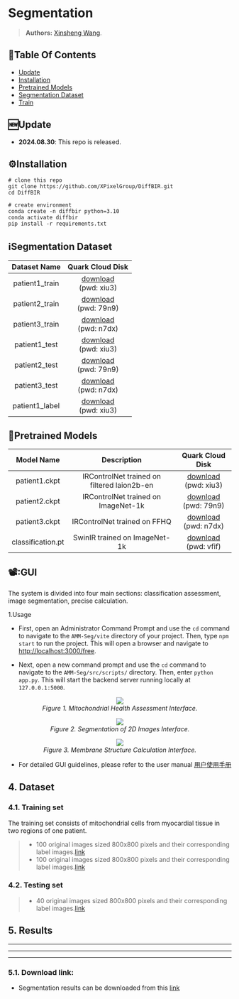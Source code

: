 # Segmentation 

> **Authors:**
> [Xinsheng Wang](https://).

## :book:Table Of Contents

- [Update](#update)
- [Installation](#installation)
- [Pretrained Models](#pretrained_models)
- [Segmentation Dataset](#segmentation_data)
- [Train](#train)

## <a name="update"></a>:new:Update

- **2024.08.30**: This repo is released.

## <a name="installation"></a>:gear:Installation

```shell
# clone this repo
git clone https://github.com/XPixelGroup/DiffBIR.git
cd DiffBIR

# create environment
conda create -n diffbir python=3.10
conda activate diffbir
pip install -r requirements.txt
```

## <a name="segmentation"></a>ℹ️Segmentation Dataset

| Dataset Name | Quark Cloud Disk |
| :---------: | :----------: |
| patient1_train | [download](https://pan.baidu.com/s/1uTAFl13xgGAzrnznAApyng?pwd=xiu3)<br>(pwd: xiu3) |
| patient2_train | [download](https://pan.baidu.com/s/1PhXHAQSTOUX4Gy3MOc2t2Q?pwd=79n9)<br>(pwd: 79n9) |
| patient3_train | [download](https://pan.baidu.com/s/1kvM_SB1VbXjbipLxdzlI3Q?pwd=n7dx)<br>(pwd: n7dx) |
| patient1_test | [download](https://pan.baidu.com/s/1uTAFl13xgGAzrnznAApyng?pwd=xiu3)<br>(pwd: xiu3) |
| patient2_test | [download](https://pan.baidu.com/s/1PhXHAQSTOUX4Gy3MOc2t2Q?pwd=79n9)<br>(pwd: 79n9) |
| patient3_test | [download](https://pan.baidu.com/s/1kvM_SB1VbXjbipLxdzlI3Q?pwd=n7dx)<br>(pwd: n7dx) |
| patient1_label | [download](https://pan.baidu.com/s/1uTAFl13xgGAzrnznAApyng?pwd=xiu3)<br>(pwd: xiu3) |

## <a name="pretrained_models"></a>:dna:Pretrained Models

| Model Name | Description |  Quark Cloud Disk |  
| :---------: | :----------: | :----------: |
| patient1.ckpt | IRControlNet trained on filtered laion2b-en  | [download](https://pan.baidu.com/s/1uTAFl13xgGAzrnznAApyng?pwd=xiu3)<br>(pwd: xiu3) |
| patient2.ckpt | IRControlNet trained on ImageNet-1k | [download](https://pan.baidu.com/s/1PhXHAQSTOUX4Gy3MOc2t2Q?pwd=79n9)<br>(pwd: 79n9) |
| patient3.ckpt | IRControlNet trained on FFHQ | [download](https://pan.baidu.com/s/1kvM_SB1VbXjbipLxdzlI3Q?pwd=n7dx)<br>(pwd: n7dx) |
| classification.pt | SwinIR trained on ImageNet-1k | [download](https://pan.baidu.com/s/176fARg2ySYtDgX2vQOeRbA?pwd=vfif)<br>(pwd: vfif) |

## <a name="Usage"></a>📽️:GUI

  The system is divided into four main sections: classification assessment, image segmentation, precise calculation. 

1.Usage

- First, open an Administrator Command Prompt and use the `cd` command to navigate to the `AMM-Seg/vite` directory of your project. Then, type `npm start` to run the project. This will open a browser and navigate to [http://localhost:3000/free](http://localhost:3000/free).

- Next, open a new command prompt and use the `cd` command to navigate to the `AMM-Seg/src/scripts/` directory. Then, enter `python app.py`. This will start the backend server running locally at `127.0.0.1:5000`.
  
<p align="center">
    <img src="images/Classification.png"/> <br />
    <em> 
    Figure 1. Mitochondrial Health Assessment Interface.
    </em>
</p>

<p align="center">
    <img src="images/Segmentation.png"/> <br />
    <em> 
    Figure 2. Segmentation of 2D Images Interface.
    </em>
</p>

<p align="center">
    <img src="images/Calculation.png"/> <br />
    <em> 
    Figure 3. Membrane Structure Calculation Interface.
    </em>
</p>

- For detailed GUI guidelines, please refer to the user manual [用户使用手册](https://scripts/inference.py "inference.py")







## 4. Dataset

### 4.1. Training set

The training set consists of mitochondrial cells from myocardial tissue in two regions of one patient.

> - 100 original images sized 800x800 pixels and their corresponding label images.[link](https://)
> - 100 original images sized 800x800 pixels and their corresponding label images.[link](https://)

### 4.2. Testing set

> - 40 original images sized 800x800 pixels and their corresponding label images.[link](https://)

## 5. Results

*********
*********
*********

### 5.1. Download link:

- Segmentation results can be downloaded from this [link](https://)




  
  
  



